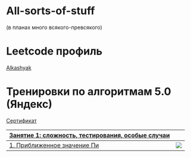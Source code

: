 # All-sorts-of-stuff
(в планах много всякого-превсякого)

# Leetcode профиль
[Alkashyak](https://leetcode.com/u/Alkashyak/)   

# Тренировки по алгоритмам 5.0 (Яндекс)

[Сертификат](https://certify.s3.yandex.net/young-yandex/c1f747d9-e377-4f81-bb67-3e72d31660c1/db36cdb9-1ec4-4f30-8f17-069a62f86bb2.pdf?mindbox-message-key=-2657123772230991872&mindbox-click-id=afa4ee6f-a45c-44e7-8e89-ca2253f3ad64&utm_source=mindbox&utm_medium=email&utm_campaign=training5&utm_content=certificate)

|[Занятие 1: сложность, тестирования, особые случаи]([https://contest.yandex.ru/contest/52142/problems/](https://contest.yandex.ru/contest/59539/enter/)) |  |
| --- | :-: |
| [1. Приближенное значение Пи](./contest_01/01/main.cpp)    | ![](./img/cpp.png) |

